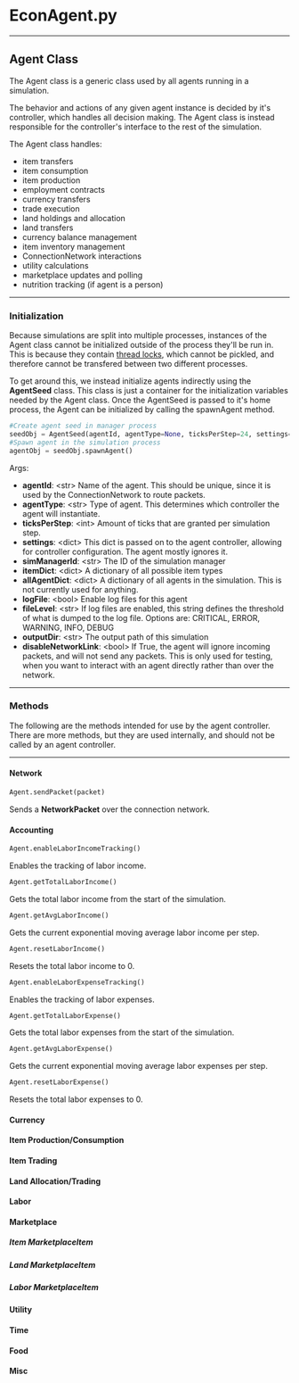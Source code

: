 # EconAgent.py
---
## Agent Class
The Agent class is a generic class used by all agents running in a simulation.

The behavior and actions of any given agent instance is decided by it's controller, which handles all decision making.
The Agent class is instead responsible for the controller's interface to the rest of the simulation.

The Agent class handles:
* item transfers
* item consumption
* item production
* employment contracts
* currency transfers
* trade execution
* land holdings and allocation
* land transfers
* currency balance management
* item inventory management
* ConnectionNetwork interactions
* utility calculations
* marketplace updates and polling
* nutrition tracking (if agent is a person)

---
### Initialization
Because simulations are split into multiple processes, instances of the Agent class cannot be initialized outside of the process they'll be run in. 
This is because they contain [thread locks](https://docs.python.org/3/library/threading.html#lock-objects), which cannot be pickled, and therefore cannot be transfered between two different processes.

To get around this, we instead initialize agents indirectly using the **AgentSeed** class. This class is just a container for the initialization variables needed by the Agent class. Once the AgentSeed is passed to it's home process, the Agent can be initialized by calling the spawnAgent method.
```python
#Create agent seed in manager process
seedObj = AgentSeed(agentId, agentType=None, ticksPerStep=24, settings={}, simManagerId=None, itemDict=None, allAgentDict=None, logFile=True, fileLevel="INFO", outputDir="OUTPUT", disableNetworkLink=False)
#Spawn agent in the simulation process
agentObj = seedObj.spawnAgent()
```
Args:
* **agentId**: \<str\> Name of the agent. This should be unique, since it is used by the ConnectionNetwork to route packets.
* **agentType**: \<str\> Type of agent. This determines which controller the agent will instantiate.
* **ticksPerStep**: \<int\> Amount of ticks that are granted per simulation step.
* **settings**: \<dict\> This dict is passed on to the agent controller, allowing for controller configuration. The agent mostly ignores it.
* **simManagerId**: \<str\> The ID of the simulation manager
* **itemDict**: \<dict\> A dictionary of all possible item types
* **allAgentDict**: \<dict\> A dictionary of all agents in the simulation. This is not currently used for anything.
* **logFile**: \<bool\> Enable log files for this agent
* **fileLevel**: \<str\> If log files are enabled, this string defines the threshold of what is dumped to the log file. Options are: CRITICAL, ERROR, WARNING, INFO, DEBUG
* **outputDir**: \<str\> The output path of this simulation
* **disableNetworkLink**: \<bool\> If True, the agent will ignore incoming packets, and will not send any packets. This is only used for testing, when you want to interact with an agent directly rather than over the network.

---
### Methods
The following are the methods intended for use by the agent controller. There are more methods, but they are used internally, and should not be called by an agent controller.

---

#### Network
```python
Agent.sendPacket(packet)
```
Sends a **NetworkPacket** over the connection network.

#### Accounting
```python
Agent.enableLaborIncomeTracking()
```
Enables the tracking of labor income.

```python
Agent.getTotalLaborIncome()
```
Gets the total labor income from the start of the simulation.

```python
Agent.getAvgLaborIncome()
```
Gets the current exponential moving average labor income per step. 

```python
Agent.resetLaborIncome()
```
Resets the total labor income to 0. 


```python
Agent.enableLaborExpenseTracking()
```
Enables the tracking of labor expenses.

```python
Agent.getTotalLaborExpense()
```
Gets the total labor expenses from the start of the simulation.

```python
Agent.getAvgLaborExpense()
```
Gets the current exponential moving average labor expenses per step. 

```python
Agent.resetLaborExpense()
```
Resets the total labor expenses to 0. 

#### Currency

#### Item Production/Consumption

#### Item Trading

#### Land Allocation/Trading

#### Labor

#### Marketplace

##### Item MarketplaceItem

##### Land MarketplaceItem

##### Labor MarketplaceItem

#### Utility

#### Time

#### Food

#### Misc